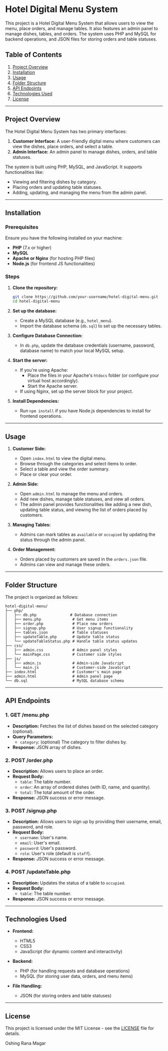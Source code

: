 # Hotel Digital Menu System

This project is a Hotel Digital Menu System that allows users to view the menu, place orders, and manage tables. It also features an admin panel to manage dishes, tables, and orders. The system uses PHP and MySQL for backend operations, and JSON files for storing orders and table statuses.

## Table of Contents
1. [Project Overview](#project-overview)
2. [Installation](#installation)
3. [Usage](#usage)
4. [Folder Structure](#folder-structure)
5. [API Endpoints](#api-endpoints)
6. [Technologies Used](#technologies-used)
7. [License](#license)

---

## Project Overview

The Hotel Digital Menu System has two primary interfaces:
1. **Customer Interface:** A user-friendly digital menu where customers can view the dishes, place orders, and select a table.
2. **Admin Interface:** An admin panel to manage dishes, orders, and table statuses.

The system is built using PHP, MySQL, and JavaScript. It supports functionalities like:
- Viewing and filtering dishes by category.
- Placing orders and updating table statuses.
- Adding, updating, and managing the menu from the admin panel.

---

## Installation

### Prerequisites
Ensure you have the following installed on your machine:
- **PHP** (7.x or higher)
- **MySQL**
- **Apache or Nginx** (for hosting PHP files)
- **Node.js** (for frontend JS functionalities)

### Steps

1. **Clone the repository:**
   ```bash
   git clone https://github.com/your-username/hotel-digital-menu.git
   cd hotel-digital-menu
   ```

2. **Set up the database:**
   - Create a MySQL database (e.g., `hotel_menu`).
   - Import the database schema (`db.sql`) to set up the necessary tables.
   
3. **Configure Database Connection:**
   - In `db.php`, update the database credentials (username, password, database name) to match your local MySQL setup.

4. **Start the server:**
   - If you're using Apache:
     - Place the files in your Apache's `htdocs` folder (or configure your virtual host accordingly).
     - Start the Apache server.
   - If using Nginx, set up the server block for your project.

5. **Install Dependencies:**
   - Run `npm install` if you have Node.js dependencies to install for frontend operations.

---

## Usage

1. **Customer Side:**
   - Open `index.html` to view the digital menu.
   - Browse through the categories and select items to order.
   - Select a table and view the order summary.
   - Place or clear your order.

2. **Admin Side:**
   - Open `admin.html` to manage the menu and orders.
   - Add new dishes, manage table statuses, and view all orders.
   - The admin panel provides functionalities like adding a new dish, updating table status, and viewing the list of orders placed by customers.

3. **Managing Tables:**
   - Admins can mark tables as `available` or `occupied` by updating the status through the admin panel.

4. **Order Management:**
   - Orders placed by customers are saved in the `orders.json` file.
   - Admins can view and manage these orders.

---

## Folder Structure

The project is organized as follows:

```
hotel-digital-menu/
├── php/
│   ├── db.php               # Database connection
│   ├── menu.php              # Get menu items
│   ├── order.php             # Place new orders
│   ├── signup.php            # User signup functionality
│   ├── tables.json           # Table statuses
│   ├── updateTable.php       # Update table status
│   └── updateTableStatus.php # Handle table status updates
├── css/
│   ├── admin.css             # Admin panel styles
│   └── mainPage.css          # Customer side styles
├── js/
│   ├── admin.js              # Admin-side JavaScript
│   └── main.js               # Customer-side JavaScript
├── index.html                # Customer's main page
├── admin.html                # Admin panel page
└── db.sql                    # MySQL database schema
```

---

## API Endpoints

### 1. **GET /menu.php**
   - **Description:** Fetches the list of dishes based on the selected category (optional).
   - **Query Parameters:**
     - `category`: (optional) The category to filter dishes by.
   - **Response:** JSON array of dishes.

### 2. **POST /order.php**
   - **Description:** Allows users to place an order.
   - **Request Body:** 
     - `table`: The table number.
     - `order`: An array of ordered dishes (with ID, name, and quantity).
     - `total`: The total amount of the order.
   - **Response:** JSON success or error message.

### 3. **POST /signup.php**
   - **Description:** Allows users to sign up by providing their username, email, password, and role.
   - **Request Body:**
     - `username`: User's name.
     - `email`: User's email.
     - `password`: User's password.
     - `role`: User's role (default is `staff`).
   - **Response:** JSON success or error message.

### 4. **POST /updateTable.php**
   - **Description:** Updates the status of a table to `occupied`.
   - **Request Body:** 
     - `table`: The table number.
   - **Response:** JSON success or error message.

---

## Technologies Used

- **Frontend:**
  - HTML5
  - CSS3
  - JavaScript (for dynamic content and interactivity)

- **Backend:**
  - PHP (for handling requests and database operations)
  - MySQL (for storing user data, orders, and menu items)
  
- **File Handling:**
  - JSON (for storing orders and table statuses)

---

## License

This project is licensed under the MIT License - see the [LICENSE](LICENSE) file for details.

Oshing Rana Magar
